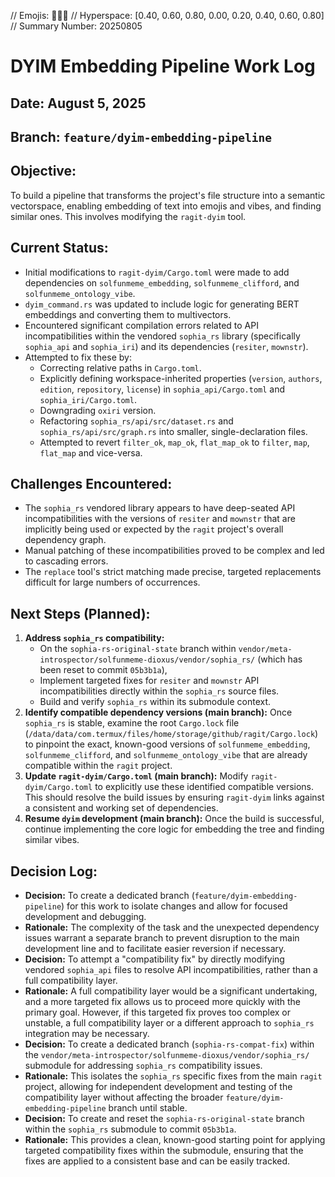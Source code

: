 // Emojis: 🚧✨🚀
// Hyperspace: [0.40, 0.60, 0.80, 0.00, 0.20, 0.40, 0.60, 0.80]
// Summary Number: 20250805

# DYIM Embedding Pipeline Work Log

## Date: August 5, 2025

## Branch: `feature/dyim-embedding-pipeline`

## Objective:
To build a pipeline that transforms the project's file structure into a semantic vectorspace, enabling embedding of text into emojis and vibes, and finding similar ones. This involves modifying the `ragit-dyim` tool.

## Current Status:
- Initial modifications to `ragit-dyim/Cargo.toml` were made to add dependencies on `solfunmeme_embedding`, `solfunmeme_clifford`, and `solfunmeme_ontology_vibe`.
- `dyim_command.rs` was updated to include logic for generating BERT embeddings and converting them to multivectors.
- Encountered significant compilation errors related to API incompatibilities within the vendored `sophia_rs` library (specifically `sophia_api` and `sophia_iri`) and its dependencies (`resiter`, `mownstr`).
- Attempted to fix these by:
    - Correcting relative paths in `Cargo.toml`.
    - Explicitly defining workspace-inherited properties (`version`, `authors`, `edition`, `repository`, `license`) in `sophia_api/Cargo.toml` and `sophia_iri/Cargo.toml`.
    - Downgrading `oxiri` version.
    - Refactoring `sophia_rs/api/src/dataset.rs` and `sophia_rs/api/src/graph.rs` into smaller, single-declaration files.
    - Attempted to revert `filter_ok`, `map_ok`, `flat_map_ok` to `filter`, `map`, `flat_map` and vice-versa.

## Challenges Encountered:
- The `sophia_rs` vendored library appears to have deep-seated API incompatibilities with the versions of `resiter` and `mownstr` that are implicitly being used or expected by the `ragit` project's overall dependency graph.
- Manual patching of these incompatibilities proved to be complex and led to cascading errors.
- The `replace` tool's strict matching made precise, targeted replacements difficult for large numbers of occurrences.

## Next Steps (Planned):
1.  **Address `sophia_rs` compatibility:**
    - On the `sophia-rs-original-state` branch within `vendor/meta-introspector/solfunmeme-dioxus/vendor/sophia_rs/` (which has been reset to commit `05b3b1a`),
    - Implement targeted fixes for `resiter` and `mownstr` API incompatibilities directly within the `sophia_rs` source files.
    - Build and verify `sophia_rs` within its submodule context.
2.  **Identify compatible dependency versions (main branch):** Once `sophia_rs` is stable, examine the root `Cargo.lock` file (`/data/data/com.termux/files/home/storage/github/ragit/Cargo.lock`) to pinpoint the exact, known-good versions of `solfunmeme_embedding`, `solfunmeme_clifford`, and `solfunmeme_ontology_vibe` that are already compatible within the `ragit` project.
3.  **Update `ragit-dyim/Cargo.toml` (main branch):** Modify `ragit-dyim/Cargo.toml` to explicitly use these identified compatible versions. This should resolve the build issues by ensuring `ragit-dyim` links against a consistent and working set of dependencies.
4.  **Resume `dyim` development (main branch):** Once the build is successful, continue implementing the core logic for embedding the tree and finding similar vibes.

## Decision Log:
- **Decision:** To create a dedicated branch (`feature/dyim-embedding-pipeline`) for this work to isolate changes and allow for focused development and debugging.
- **Rationale:** The complexity of the task and the unexpected dependency issues warrant a separate branch to prevent disruption to the main development line and to facilitate easier reversion if necessary.
- **Decision:** To attempt a "compatibility fix" by directly modifying vendored `sophia_api` files to resolve API incompatibilities, rather than a full compatibility layer.
- **Rationale:** A full compatibility layer would be a significant undertaking, and a more targeted fix allows us to proceed more quickly with the primary goal. However, if this targeted fix proves too complex or unstable, a full compatibility layer or a different approach to `sophia_rs` integration may be necessary.
- **Decision:** To create a dedicated branch (`sophia-rs-compat-fix`) within the `vendor/meta-introspector/solfunmeme-dioxus/vendor/sophia_rs/` submodule for addressing `sophia_rs` compatibility issues.
- **Rationale:** This isolates the `sophia_rs` specific fixes from the main `ragit` project, allowing for independent development and testing of the compatibility layer without affecting the broader `feature/dyim-embedding-pipeline` branch until stable.
- **Decision:** To create and reset the `sophia-rs-original-state` branch within the `sophia_rs` submodule to commit `05b3b1a`.
- **Rationale:** This provides a clean, known-good starting point for applying targeted compatibility fixes within the submodule, ensuring that the fixes are applied to a consistent base and can be easily tracked.